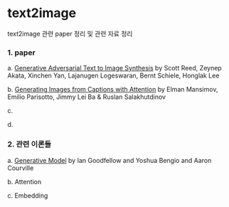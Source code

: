 # text2image

text2image 관련 paper 정리 및 관련 자료 정리

### 1. paper
  a. [Generative Adversarial Text to Image Synthesis](https://arxiv.org/abs/1605.05396) by Scott Reed, Zeynep Akata, Xinchen Yan, Lajanugen Logeswaran, Bernt Schiele, Honglak Lee
  
  b. [Generating Images from Captions with Attention](http://www.thespermwhale.com/jaseweston/ram/papers/paper_13.pdf) by Elman Mansimov, Emilio Parisotto, Jimmy Lei Ba & Ruslan Salakhutdinov
  
  c.
  
  d.
  
  
### 2. 관련 이론들

  a. [Generative Model](https://www.deeplearningbook.org/contents/generative_models.html) by Ian Goodfellow and Yoshua Bengio and Aaron Courville
  
  b. Attention
  
  c. Embedding
  
  

